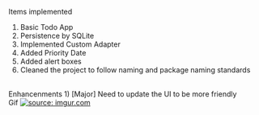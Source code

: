 Items implemented 
1) Basic Todo App<br>
2) Persistence by SQLite<br> 
3) Implemented Custom Adapter<br>
4) Added Priority Date<br>
5) Added alert boxes<br> 
6) Cleaned the project to follow naming and package naming standards<br>


<br>
Enhancenments 
1) [Major] Need to update the UI to be more friendly 

<br>
Gif 
<a href="http://imgur.com/zFJsd1V"><img src="http://i.imgur.com/zFJsd1V.gif" title="source: imgur.com" /></a>